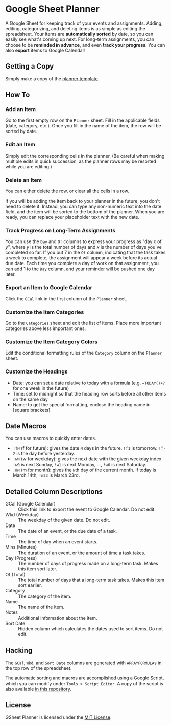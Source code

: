 # Google Sheet Planner

A Google Sheet for keeping track of your events and assignments. Adding, editing, categorizing, and deleting items is as simple as editing the spreadsheet. Your items are **automatically sorted** by date, so you can easily see what's coming up next. For long-term assignments, you can choose to be **reminded in advance**, and even **track your progress**. You can also **export** items to Google Calendar!

## Getting a Copy

Simply make a copy of the [planner template](https://docs.google.com/spreadsheets/d/1L69Zk93AKSmkoxvbFQAnT7LHIT5d9AHqo6Eu8570WN8/edit?usp=sharing).

## How To

### Add an Item

Go to the first empty row on the `Planner` sheet. Fill in the applicable fields (date, category, etc.). Once you fill in the name of the item, the row will be sorted by date.

### Edit an Item

Simply edit the corresponding cells in the planner. (Be careful when making multiple edits in quick succession, as the planner rows may be resorted while you are editing.)

### Delete an Item

You can either delete the row, or clear all the cells in a row.

If you will be adding the item back to your planner in the future, you don't need to delete it. Instead, you can type any non-numeric text into the date field, and the item will be sorted to the bottom of the planner. When you are ready, you can replace your placeholder text with the new date.

### Track Progress on Long-Term Assignments

You can use the `Day` and `Of` columns to express your progress as "day _x_ of _y_", where _y_ is the total number of days and _x_ is the number of days you've completed so far. If you put 7 in the `Of` column, indicating that the task takes a week to complete, the assignment will appear a week before its actual due date. Each time you complete a day of work on that assignment, you can add 1 to the `Day` column, and your reminder will be pushed one day later.

### Export an Item to Google Calendar

Click the `GCal` link in the first column of the `Planner` sheet.

### Customize the Item Categories

Go to the `Categories` sheet and edit the list of items. Place more important categories above less important ones.

### Customize the Item Category Colors

Edit the conditional formatting rules of the `Category` column on the `Planner` sheet.

### Customize the Headings

* Date: you can set a date relative to today with a formula (e.g. `=TODAY()+7` for one week in the future)
* Time: set to midnight so that the heading row sorts before all other items on the same day
* Name: to get the special formatting, enclose the heading name in [square brackets].

## Date Macros

You can use macros to quickly enter dates.

* `!fN` (f for future): gives the date `N` days in the future. `!f1` is tomorrow. `!f-2` is the day before yesterday.
* `!wN` (w for weekday): gives the next date with the given weekday index. `!w0` is next Sunday, `!w1` is next Monday, ..., `!w6` is next Saturday.
* `!mN` (m for month): gives the `N`th day of the current month. If today is March 14th, `!m23` is March 23rd.

## Detailed Column Descriptions

<dl>
  <dt>GCal (Google Calendar)</dt>
  <dd>Click this link to export the event to Google Calendar. Do not edit.</dd>
  <dt>Wkd (Weekday)</dt>
  <dd>The weekday of the given date. Do not edit.</dd>
  <dt>Date</dt>
  <dd>The date of an event, or the due date of a task.</dd>
  <dt>Time</dt>
  <dd>The time of day when an event starts.</dd>
  <dt>Mins (Minutes)</dt>
  <dd>The duration of an event, or the amount of time a task takes.</dd>
  <dt>Day (Progress)</dt>
  <dd>The number of days of progress made on a long-term task. Makes this item sort later.</dd>
  <dt>Of (Total)</dt>
  <dd>The total number of days that a long-term task takes. Makes this item sort earlier.</dd>
  <dt>Category</dt>
  <dd>The category of the item.</dd>
  <dt>Name</dt>
  <dd>The name of the item.</dd>
  <dt>Notes</dt>
  <dd>Additional information about the item.</dd>
  <dt>Sort Date</dt>
  <dd>Hidden column which calculates the dates used to sort items. Do not edit.</dd>
</dl>

## Hacking

The `GCal`, `Wkd`, and `Sort Date` columns are generated with `ARRAYFORMULA`s in the top row of the spreadsheet. 

The automatic sorting and macros are accomplished using a Google Script, which you can modify under `Tools > Script Editor`. A copy of the script is also available [in this repository](Code.gs).

## License

GSheet Planner is licensed under the [MIT License](LICENSE.md).
